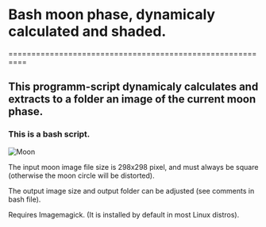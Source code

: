 # Bash moon phase, dynamicaly calculated and shaded.
==========================================================

## This programm-script dynamicaly calculates and extracts to a folder an image of the current moon phase.
### This is a bash script.

![Moon](https://github.com/nikospag/bash-moon-phase/blob/master/sample/phase.png)

The input moon image file size is 298x298 pixel, and must always be square (otherwise the moon circle will be distorted).

The output image size and output folder can be adjusted (see comments in bash file).

Requires Imagemagick. (It is installed by default in most Linux distros).
